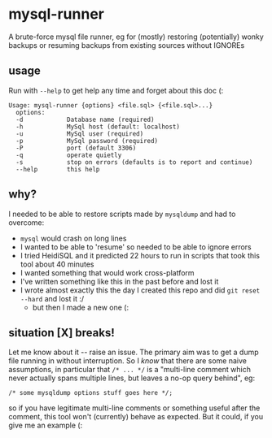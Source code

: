 # mysql-runner
A brute-force mysql file runner, eg for (mostly) restoring (potentially) wonky backups or
resuming backups from existing sources without IGNOREs

## usage
Run with `--help` to get help any time and forget about this doc (:

```
Usage: mysql-runner {options} <file.sql> {<file.sql>...}
  options:
  -d            Database name (required)
  -h            MySql host (default: localhost)
  -u            MySql user (required)
  -p            MySql password (required)
  -P            port (default 3306)
  -q            operate quietly
  -s            stop on errors (defaults is to report and continue)
  --help        this help
```

## why?
I needed to be able to restore scripts made by `mysqldump` and had to overcome:
- `mysql` would crash on long lines
- I wanted to be able to 'resume' so needed to be able to ignore errors
- I tried HeidiSQL and it predicted 22 hours to run in scripts that took this tool about 40 minutes
- I wanted something that would work cross-platform
- I've written something like this in the past before and lost it
- I wrote almost exactly this the day I created this repo and did `git reset --hard` and lost it :/
  - but then I made a new one (:

## situation [X] breaks!
Let me know about it -- raise an issue. The primary aim was to get a dump file running in without
interruption. So I _know_ that there are some naive assumptions, in particular that `/* ... */` is a
"multi-line comment which never actually spans multiple lines, but leaves a no-op query behind", eg:
```
/* some mysqldump options stuff goes here */;
```
so if you have legitimate multi-line comments or something useful after the comment, this tool won't
(currently) behave as expected. But it could, if you give me an example (:
